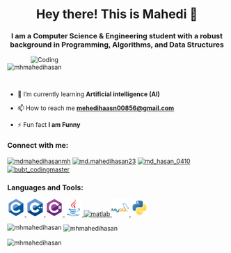 <h1 align="center">Hey there! This is Mahedi 👋</h1>
<h3 align="center">I am a Computer Science & Engineering student with a robust background in Programming, Algorithms, and Data Structures</h3>
<img align="right" alt="Coding" width="450"src="https://i.pinimg.com/originals/74/63/59/74635989b770a38189fff31a8ef152ea.gif">
<p align="left"> <img src="https://komarev.com/ghpvc/?username=mhmahedihasan&label=Profile%20views&color=0e75b6&style=flat" alt="mhmahedihasan" /> </p>
<p align="left"> <a href="https://twitter.com/" target="blank"><img src="https://img.shields.io/twitter/follow/?logo=twitter&style=for-the-badge" alt="" /></a> </p>

- 🌱 I’m currently learning **Artificial intelligence (AI)**

- 📫 How to reach me **mehedihaasn00856@gmail.com**

- ⚡ Fun fact **I am Funny**

<h3 align="left">Connect with me:</h3>
<p align="left">
<a href="https://linkedin.com/in/mdmahedihasanmh" target="blank"><img align="center" src="https://raw.githubusercontent.com/rahuldkjain/github-profile-readme-generator/master/src/images/icons/Social/linked-in-alt.svg" alt="mdmahedihasanmh" height="30" width="40" /></a>
<a href="https://fb.com/md.mahedihasan23" target="blank"><img align="center" src="https://raw.githubusercontent.com/rahuldkjain/github-profile-readme-generator/master/src/images/icons/Social/facebook.svg" alt="md.mahedihasan23" height="30" width="40" /></a>
<a href="https://instagram.com/md_hasan_0410" target="blank"><img align="center" src="https://raw.githubusercontent.com/rahuldkjain/github-profile-readme-generator/master/src/images/icons/Social/instagram.svg" alt="md_hasan_0410" height="30" width="40" /></a>
<a href="https://codeforces.com/profile/bubt_codingmaster" target="blank"><img align="center" src="https://raw.githubusercontent.com/rahuldkjain/github-profile-readme-generator/master/src/images/icons/Social/codeforces.svg" alt="bubt_codingmaster" height="30" width="40" /></a>
</p>

<h3 align="left">Languages and Tools:</h3>
<p align="left"> <a href="https://www.cprogramming.com/" target="_blank" rel="noreferrer"> <img src="https://raw.githubusercontent.com/devicons/devicon/master/icons/c/c-original.svg" alt="c" width="40" height="40"/> </a> <a href="https://www.w3schools.com/cpp/" target="_blank" rel="noreferrer"> <img src="https://raw.githubusercontent.com/devicons/devicon/master/icons/cplusplus/cplusplus-original.svg" alt="cplusplus" width="40" height="40"/> </a> <a href="https://www.w3schools.com/cs/" target="_blank" rel="noreferrer"> <img src="https://raw.githubusercontent.com/devicons/devicon/master/icons/csharp/csharp-original.svg" alt="csharp" width="40" height="40"/> </a> <a href="https://www.java.com" target="_blank" rel="noreferrer"> <img src="https://raw.githubusercontent.com/devicons/devicon/master/icons/java/java-original.svg" alt="java" width="40" height="40"/> </a> <a href="https://www.mathworks.com/" target="_blank" rel="noreferrer"> <img src="https://upload.wikimedia.org/wikipedia/commons/2/21/Matlab_Logo.png" alt="matlab" width="40" height="40"/> </a> <a href="https://www.mysql.com/" target="_blank" rel="noreferrer"> <img src="https://raw.githubusercontent.com/devicons/devicon/master/icons/mysql/mysql-original-wordmark.svg" alt="mysql" width="40" height="40"/> </a> <a href="https://www.python.org" target="_blank" rel="noreferrer"> <img src="https://raw.githubusercontent.com/devicons/devicon/master/icons/python/python-original.svg" alt="python" width="40" height="40"/> </a> </p>

<p><img align="left" src="https://github-readme-stats.vercel.app/api/top-langs?username=mhmahedihasan&show_icons=true&locale=en&layout=compact" alt="mhmahedihasan" /></p>

<p>&nbsp;<img align="center" src="https://github-readme-stats.vercel.app/api?username=mhmahedihasan&show_icons=true&locale=en" alt="mhmahedihasan" /></p>

<p><img align="center" src="https://github-readme-streak-stats.herokuapp.com/?user=mhmahedihasan&" alt="mhmahedihasan" /></p>
